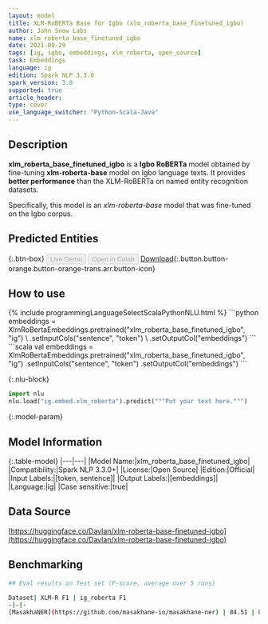 ```yaml
---
layout: model
title: XLM-RoBERTa Base for Igbo (xlm_roberta_base_finetuned_igbo)
author: John Snow Labs
name: xlm_roberta_base_finetuned_igbo
date: 2021-09-29
tags: [ig, igbo, embeddings, xlm_roberta, open_source]
task: Embeddings
language: ig
edition: Spark NLP 3.3.0
spark_version: 3.0
supported: true
article_header:
type: cover
use_language_switcher: "Python-Scala-Java"
---
```


## Description

**xlm_roberta_base_finetuned_igbo** is a **Igbo RoBERTa** model obtained by fine-tuning **xlm-roberta-base** model on Igbo language texts. It provides **better performance** than the XLM-RoBERTa on named entity recognition datasets.

Specifically, this model is an *xlm-roberta-base* model that was fine-tuned on the Igbo corpus.

## Predicted Entities



{:.btn-box}
<button class="button button-orange" disabled>Live Demo</button>
<button class="button button-orange" disabled>Open in Colab</button>
[Download](https://s3.amazonaws.com/auxdata.johnsnowlabs.com/public/models/xlm_roberta_base_finetuned_igbo_ig_3.3.0_3.0_1632913008762.zip){:.button.button-orange.button-orange-trans.arr.button-icon}

## How to use



<div class="tabs-box" markdown="1">
{% include programmingLanguageSelectScalaPythonNLU.html %}
```python
embeddings = XlmRoBertaEmbeddings.pretrained("xlm_roberta_base_finetuned_igbo", "ig") \
.setInputCols("sentence", "token") \
.setOutputCol("embeddings")
```
```scala
val embeddings = XlmRoBertaEmbeddings.pretrained("xlm_roberta_base_finetuned_igbo", "ig")
.setInputCols("sentence", "token")
.setOutputCol("embeddings")
```


{:.nlu-block}
```python
import nlu
nlu.load("ig.embed.xlm_roberta").predict("""Put your text here.""")
```

</div>

{:.model-param}
## Model Information

{:.table-model}
|---|---|
|Model Name:|xlm_roberta_base_finetuned_igbo|
|Compatibility:|Spark NLP 3.3.0+|
|License:|Open Source|
|Edition:|Official|
|Input Labels:|[token, sentence]|
|Output Labels:|[embeddings]|
|Language:|ig|
|Case sensitive:|true|

## Data Source

[https://huggingface.co/Davlan/xlm-roberta-base-finetuned-igbo](https://huggingface.co/Davlan/xlm-roberta-base-finetuned-igbo)

## Benchmarking

```bash
## Eval results on Test set (F-score, average over 5 runs)

Dataset| XLM-R F1 | ig_roberta F1
-|-|-
[MasakhaNER](https://github.com/masakhane-io/masakhane-ner) | 84.51 | 87.74

```
